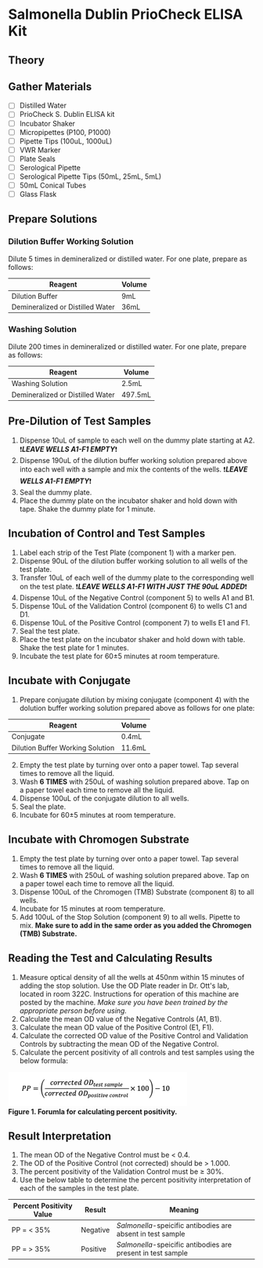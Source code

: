 # Salmonella Dublin PrioCheck ELISA Kit

## Theory

## Gather Materials

- [ ] Distilled Water
- [ ] PrioCheck S. Dublin ELISA kit
- [ ] Incubator Shaker
- [ ] Micropipettes (P100, P1000)
- [ ] Pipette Tips (100uL, 1000uL)
- [ ] VWR Marker
- [ ] Plate Seals
- [ ] Serological Pipette
- [ ] Serological Pipette Tips (50mL, 25mL, 5mL)
- [ ] 50mL Conical Tubes
- [ ] Glass Flask

## Prepare Solutions

### Dilution Buffer Working Solution

Dilute 5 times in demineralized or distilled water. For one plate, prepare as follows:

Reagent | Volume
-----|-----
Dilution Buffer | 9mL
Demineralized or Distilled Water | 36mL

### Washing Solution

Dilute 200 times in demineralized or distilled water. For one plate, prepare as follows:

Reagent | Volume
-----|-----
Washing Solution | 2.5mL
Demineralized or Distilled Water | 497.5mL

## Pre-Dilution of Test Samples

1. Dispense 10uL of sample to each well on the dummy plate starting at A2. ❗***LEAVE WELLS A1-F1 EMPTY***❗
2. Dispense 190uL of the dilution buffer working solution prepared above into each well with a sample and mix the contents of the wells. ❗***LEAVE WELLS A1-F1 EMPTY***❗
3. Seal the dummy plate.
4. Place the dummy plate on the incubator shaker and hold down with tape. Shake the dummy plate for 1 minute.

## Incubation of Control and Test Samples

1. Label each strip of the Test Plate (component 1) with a marker pen.
2. Dispense 90uL of the dilution buffer working solution to all wells of the test plate.
3. Transfer 10uL of each well of the dummy plate to the corresponding well on the test plate. ❗***LEAVE WELLS A1-F1 WITH JUST THE 90uL ADDED***❗
4. Dispense 10uL of the Negative Control (component 5) to wells A1 and B1.
5. Dispense 10uL of the Validation Control (component 6) to wells C1 and D1.
6. Dispense 10uL of the Positive Control (component 7) to wells E1 and F1. 
7. Seal the test plate. 
8. Place the test plate on the incubator shaker and hold down with table. Shake the test plate for 1 minutes. 
9. Incubate the test plate for 60±5 minutes at room temperature. 

## Incubate with Conjugate

1. Prepare conjugate dilution by mixing conjugate (component 4) with the dolution buffer working solution prepared above as follows for one plate: 

Reagent | Volume
-----|-----
Conjugate | 0.4mL
Dilution Buffer Working Solution | 11.6mL

2. Empty the test plate by turning over onto a paper towel. Tap several times to remove all the liquid.
3. Wash **6 TIMES** with 250uL of washing solution prepared above. Tap on a paper towel each time to remove all the liquid.
4. Dispense 100uL of the conjugate dilution to all wells.
5. Seal the plate.
6. Incubate for 60±5 minutes at room temperature.

## Incubate with Chromogen Substrate

1. Empty the test plate by turning over onto a paper towel. Tap several times to remove all the liquid.
2. Wash **6 TIMES** with 250uL of washing solution prepared above. Tap on a paper towel each time to remove all the liquid.
3. Dispense 100uL of the Chromogen (TMB) Substrate (component 8) to all wells.
4. Incubate for 15 minutes at room temperature. 
5. Add 100uL of the Stop Solution (component 9) to all wells. Pipette to mix. **Make sure to add in the same order as you added the Chromogen (TMB) Substrate.**

## Reading the Test and Calculating Results

1.	Measure optical density of all the wells at 450nm within 15 minutes of adding the stop solution. Use the OD Plate reader in Dr. Ott's lab, located in room 322C. Instructions for operation of this machine are posted by the machine. *Make sure you have been trained by the appropriate person before using.*
2.	Calculate the mean OD value of the Negative Controls (A1, B1).
3.	Calculate the mean OD value of the Positive Control (E1, F1).
4.	Calculate the corrected OD value of the Positive Control and Validation Controls by subtracting the mean OD of the Negative Control.
5.	Calculate the percent positivity of all controls and test samples using the below formula: 

![fig1](https://github.com/sjc6663/Protocols/blob/9679b649147a33aa001c8b9b2122448868478676/images/sal-dub-formula.png)  
**Figure 1. Forumla for calculating percent positivity.**

## Result Interpretation

1.	The mean OD of the Negative Control must be < 0.4.
2.	The OD of the Positive Control (not corrected) should be > 1.000.
3.	The percent positivity of the Validation Control must be ≥ 30%. 
4.	Use the below table to determine the percent positivity interpretation of each of the samples in the test plate. 

Percent Positivity Value | Result | Meaning
------|------|------
PP = < 35% | Negative | *Salmonella*-speicific antibodies are absent in test sample
PP = > 35% | Positive | *Salmonella*-speicific antibodies are present in test sample






